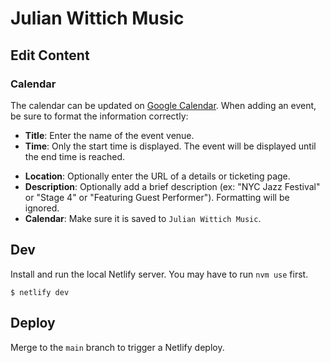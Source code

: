 
# Julian Wittich Music

## Edit Content

<!-- ### Copy TODO: -->

### Calendar

The calendar can be updated on [Google Calendar](https://calendar.google.com/calendar/u/0?cid=OGUzNTBmMTdhNzRhN2RiZDg0ZWI1OWFmNWI5YzJlODVlNjRkY2Q4ZTZjMmQ2ZWNmMWRkZGZmNjliMTk0YTZhZEBncm91cC5jYWxlbmRhci5nb29nbGUuY29t). When adding an event, be sure to format the information correctly:

- **Title**: Enter the name of the event venue.
- **Time**: Only the start time is displayed. The event will be displayed until the end time is reached.
<!-- - **Timezone**: TODO: -->
- **Location**: Optionally enter the URL of a details or ticketing page.
- **Description**: Optionally add a brief description (ex: "NYC Jazz Festival" or "Stage 4" or "Featuring Guest Performer"). Formatting will be ignored.
- **Calendar**: Make sure it is saved to `Julian Wittich Music`.

<!-- ### Images TODO: -->

## Dev

Install and run the local Netlify server. You may have to run `nvm use` first.

```
$ netlify dev
```

## Deploy

Merge to the `main` branch to trigger a Netlify deploy.
